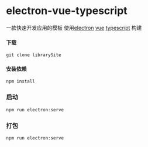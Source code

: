 # electron-vue-typescript

一款快速开发应用的模板 使用[electron](https://github.com/electron/electron)    [vue](https://github.com/vuejs/vue)   [typescript](https://github.com/microsoft/TypeScript)  构建

#### 下载

```
git clone librarySite
```

#### 安装依赖

```
npm install 
```

### 启动
```
npm run electron:serve
```

### 打包
```
npm run electron:serve
```
